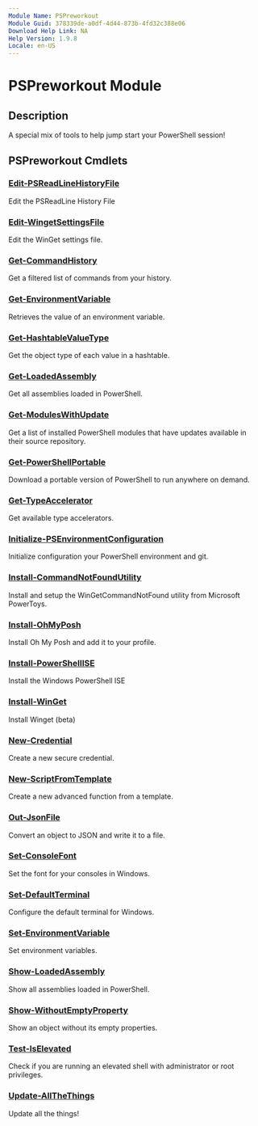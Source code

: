 ```yaml
---
Module Name: PSPreworkout
Module Guid: 378339de-a0df-4d44-873b-4fd32c388e06
Download Help Link: NA
Help Version: 1.9.8
Locale: en-US
---
```


# PSPreworkout Module
## Description
A special mix of tools to help jump start your PowerShell session!

## PSPreworkout Cmdlets
### [Edit-PSReadLineHistoryFile](Edit-PSReadLineHistoryFile.md)
Edit the PSReadLine History File

### [Edit-WingetSettingsFile](Edit-WingetSettingsFile.md)
Edit the WinGet settings file.

### [Get-CommandHistory](Get-CommandHistory.md)
Get a filtered list of commands from your history.

### [Get-EnvironmentVariable](Get-EnvironmentVariable.md)
Retrieves the value of an environment variable.

### [Get-HashtableValueType](Get-HashtableValueType.md)
Get the object type of each value in a hashtable.

### [Get-LoadedAssembly](Get-LoadedAssembly.md)
Get all assemblies loaded in PowerShell.

### [Get-ModulesWithUpdate](Get-ModulesWithUpdate.md)
Get a list of installed PowerShell modules that have updates available in their source repository.

### [Get-PowerShellPortable](Get-PowerShellPortable.md)
Download a portable version of PowerShell to run anywhere on demand.

### [Get-TypeAccelerator](Get-TypeAccelerator.md)
Get available type accelerators.

### [Initialize-PSEnvironmentConfiguration](Initialize-PSEnvironmentConfiguration.md)
Initialize configuration your PowerShell environment and git.

### [Install-CommandNotFoundUtility](Install-CommandNotFoundUtility.md)
Install and setup the WinGetCommandNotFound utility from Microsoft PowerToys.

### [Install-OhMyPosh](Install-OhMyPosh.md)
Install Oh My Posh and add it to your profile.

### [Install-PowerShellISE](Install-PowerShellISE.md)
Install the Windows PowerShell ISE

### [Install-WinGet](Install-WinGet.md)
Install Winget (beta)

### [New-Credential](New-Credential.md)
Create a new secure credential.

### [New-ScriptFromTemplate](New-ScriptFromTemplate.md)
Create a new advanced function from a template.

### [Out-JsonFile](Out-JsonFile.md)
Convert an object to JSON and write it to a file.

### [Set-ConsoleFont](Set-ConsoleFont.md)
Set the font for your consoles in Windows.

### [Set-DefaultTerminal](Set-DefaultTerminal.md)
Configure the default terminal for Windows.

### [Set-EnvironmentVariable](Set-EnvironmentVariable.md)
Set environment variables.

### [Show-LoadedAssembly](Show-LoadedAssembly.md)
Show all assemblies loaded in PowerShell.

### [Show-WithoutEmptyProperty](Show-WithoutEmptyProperty.md)
Show an object without its empty properties.

### [Test-IsElevated](Test-IsElevated.md)
Check if you are running an elevated shell with administrator or root privileges.

### [Update-AllTheThings](Update-AllTheThings.md)
Update all the things!


